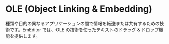 # OLE (Object Linking & Embedding)

種類や目的の異なるアプリケーションの間で情報を転送または共有するための技術です。EmEditor では、OLE の技術を使ったテキストのドラッグ & ドロップ機能を提供します。